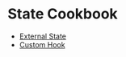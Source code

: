 # State Cookbook

- [External State](./external/index.md.md)
- [Custom Hook](./custom_hooks/index.md)